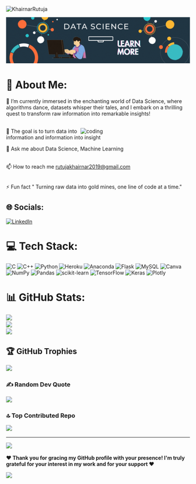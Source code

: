 <p align="left"> <img src="https://komarev.com/ghpvc/?username=KhairnarRutuja&label=Profile%20views&color=0e75b6&style=flat" alt="KhairnarRutuja" /> </p>

![logo](https://github.com/KhairnarRutuja/KhairnarRutuja/blob/main/Github%20banner%202.gif)


# 💫 About Me:
🌱 I’m currently immersed in the enchanting world of Data Science, where algorithms dance, datasets whisper their tales, and I embark on a thrilling quest to transform raw information into remarkable insights!<br><br>

<img align="right" alt="coding" width="300" src="https://cdn.dribbble.com/users/1519660/screenshots/4536550/girl-_-laptop.gif">

📜 The goal is to turn data into information and information into insight

💬 Ask me about Data Science, Machine Learning<br><br>

📫 How to reach me rutujakhairnar2019@gmail.com<br><br>

⚡ Fun fact " Turning raw data into gold mines, one line of code at a time."


## 🌐 Socials:
[![LinkedIn](https://img.shields.io/badge/LinkedIn-%230077B5.svg?logo=linkedin&logoColor=white)](https://linkedin.com/in/rutuja-khairnar-2b56b6201) 

# 💻 Tech Stack:
![C](https://img.shields.io/badge/c-%2300599C.svg?style=for-the-badge&logo=c&logoColor=white) ![C++](https://img.shields.io/badge/c++-%2300599C.svg?style=for-the-badge&logo=c%2B%2B&logoColor=white) ![Python](https://img.shields.io/badge/python-3670A0?style=for-the-badge&logo=python&logoColor=ffdd54) ![Heroku](https://img.shields.io/badge/heroku-%23430098.svg?style=for-the-badge&logo=heroku&logoColor=white) ![Anaconda](https://img.shields.io/badge/Anaconda-%2344A833.svg?style=for-the-badge&logo=anaconda&logoColor=white) ![Flask](https://img.shields.io/badge/flask-%23000.svg?style=for-the-badge&logo=flask&logoColor=white) ![MySQL](https://img.shields.io/badge/mysql-%2300f.svg?style=for-the-badge&logo=mysql&logoColor=white) ![Canva](https://img.shields.io/badge/Canva-%2300C4CC.svg?style=for-the-badge&logo=Canva&logoColor=white) ![NumPy](https://img.shields.io/badge/numpy-%23013243.svg?style=for-the-badge&logo=numpy&logoColor=white) ![Pandas](https://img.shields.io/badge/pandas-%23150458.svg?style=for-the-badge&logo=pandas&logoColor=white) ![scikit-learn](https://img.shields.io/badge/scikit--learn-%23F7931E.svg?style=for-the-badge&logo=scikit-learn&logoColor=white) ![TensorFlow](https://img.shields.io/badge/TensorFlow-%23FF6F00.svg?style=for-the-badge&logo=TensorFlow&logoColor=white) ![Keras](https://img.shields.io/badge/Keras-%23D00000.svg?style=for-the-badge&logo=Keras&logoColor=white) ![Plotly](https://img.shields.io/badge/Plotly-%233F4F75.svg?style=for-the-badge&logo=plotly&logoColor=white)

# 📊 GitHub Stats:
![](https://github-readme-stats.vercel.app/api?username=KhairnarRutuja&theme=gruvbox&hide_border=true&include_all_commits=true&count_private=true)<br/>
![](https://github-readme-streak-stats.herokuapp.com/?user=KhairnarRutuja&theme=gruvbox&hide_border=true)<br/>
![](https://github-readme-stats.vercel.app/api/top-langs/?username=KhairnarRutuja&theme=gruvbox&hide_border=true&include_all_commits=true&count_private=true&layout=compact)

## 🏆 GitHub Trophies
![](https://github-profile-trophy.vercel.app/?username=KhairnarRutuja&theme=juicyfresh&no-frame=true&no-bg=false&margin-w=4)

### ✍️ Random Dev Quote
![](https://quotes-github-readme.vercel.app/api?type=horizontal&theme=radical)

### 🔝 Top Contributed Repo
![](https://github-contributor-stats.vercel.app/api?username=KhairnarRutuja&limit=5&theme=gruvbox&combine_all_yearly_contributions=true)

---


<!-- Proudly created with GPRM ( https://gprm.itsvg.in ) -->
<img src="https://www.animatedimages.org/data/media/562/animated-line-image-0429.gif" width="1000px">
  
<b>❤️ Thank you for gracing my GitHub profile with your presence! I'm truly grateful for your interest in my work and for your support ❤️</b>
</div>

<img src="https://www.animatedimages.org/data/media/562/animated-line-image-0429.gif" width="1000px">

